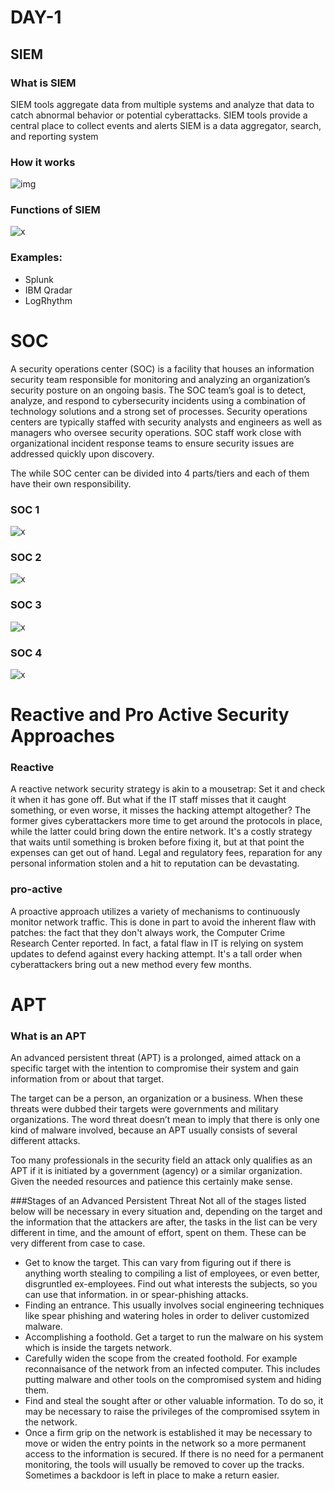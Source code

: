 # DAY-1

## SIEM

### What is SIEM
SIEM tools aggregate data from multiple systems and analyze that data to catch abnormal behavior or potential cyberattacks. SIEM tools provide a central place to collect events and alerts
SIEM is a data aggregator, search, and reporting system

### How it works
![img](https://blogvaronis2.wpengine.com/wp-content/uploads/2019/06/siem-process-2.png)

### Functions of SIEM
![x](https://blogvaronis2.wpengine.com/wp-content/uploads/2019/06/siem-capabilities-1.png)

### Examples:

- Splunk
- IBM Qradar
- LogRhythm


# SOC
A security operations center (SOC) is a facility that houses an information security team responsible for monitoring and analyzing an organization’s security posture on an ongoing basis. The SOC team’s goal is to detect, analyze, and respond to cybersecurity incidents using a combination of technology solutions and a strong set of processes. Security operations centers are typically staffed with security analysts and engineers as well as managers who oversee security operations. SOC staff work close with organizational incident response teams to ensure security issues are addressed quickly upon discovery.

The while SOC center can be divided into 4 parts/tiers and each of them have their own responsibility.

### SOC 1
![x](https://raw.githubusercontent.com/imran-parray/My-Notes/master/images/1.png)
### SOC 2
![x](https://raw.githubusercontent.com/imran-parray/My-Notes/master/images/2.png)

### SOC 3
![x](https://raw.githubusercontent.com/imran-parray/My-Notes/master/images/3.png)

### SOC 4

![x](https://raw.githubusercontent.com/imran-parray/My-Notes/master/images/4.png)


# Reactive and Pro Active Security Approaches

### Reactive
A reactive network security strategy is akin to a mousetrap: Set it and check it when it has gone off. But what if the IT staff misses that it caught something, or even worse, it misses the hacking attempt altogether? The former gives cyberattackers more time to get around the protocols in place, while the latter could bring down the entire network. It's a costly strategy that waits until something is broken before fixing it, but at that point the expenses can get out of hand. Legal and regulatory fees, reparation for any personal information stolen and a hit to reputation can be devastating.
### pro-active
A proactive approach utilizes a variety of mechanisms to continuously monitor network traffic. This is done in part to avoid the inherent flaw with patches: the fact that they don't always work, the Computer Crime Research Center reported. In fact, a fatal flaw in IT is relying on system updates to defend against every hacking attempt. It's a tall order when cyberattackers bring out a new method every few months.


# APT

### What is an APT
An advanced persistent threat (APT) is a prolonged, aimed attack on a specific target with the intention to compromise their system and gain information from or about that target.

The target can be a person, an organization or a business. When these threats were dubbed their targets were governments and military organizations. The word threat doesn’t mean to imply that there is only one kind of malware involved, because an APT usually consists of several different attacks.

Too many professionals in the security field an attack only qualifies as an APT if it is initiated by a government (agency) or a similar organization. Given the needed resources and patience this certainly make sense.

###Stages of an Advanced Persistent Threat
Not all of the stages listed below will be necessary in every situation and, depending on the target and the information that the attackers are after, the tasks in the list can be very different in time, and the amount of effort, spent on them. These can be very different from case to case.

- Get to know the target. This can vary from figuring out if there is anything worth stealing to compiling a list of employees, or even better, disgruntled ex-employees. Find out what interests the subjects, so you can use that information. in or spear-phishing attacks.
- Finding an entrance. This usually involves social engineering techniques like spear phishing and watering holes in order to deliver customized malware.
- Accomplishing a foothold. Get a target to run the malware on his system which is inside the targets network.
- Carefully widen the scope from the created foothold. For example reconnaisance of the network from an infected computer. This includes putting malware and other tools on the compromised system and hiding them.
- Find and steal the sought after or other valuable information. To do so, it may be necessary to raise the privileges of the compromised ssytem in the network.
- Once a firm grip on the network is established it may be necessary to move or widen the entry points in the network so a more permanent access to the information is secured. If there is no need for a permanent monitoring, the tools will usually be removed to cover up the tracks. Sometimes a backdoor is left in place to make a return easier.
